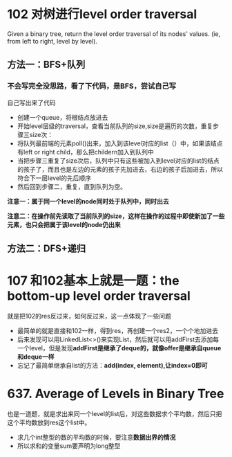 # 102 对树进行level order traversal

Given a binary tree, return the level order traversal of its nodes' values. (ie, from left to right, level by level).

## 方法一：BFS+队列
### 不会写完全没思路，看了下代码，是BFS，尝试自己写
自己写出来了代码

* 创建一个queue，将根结点放进去
* 开始level层级的traversal，查看当前队列的size,size是遍历的次数，重复步骤三size次：
* 将队列最前端的元素poll()出来，加入到该level对应的list<INteger>（）中，如果该结点有left or right child，那么把childern加入到队列中
* 当把步骤三重复了size次后，队列中只有这些被加入到level对应的list的结点的孩子了，而且也是左边的元素的孩子先加进去，右边的孩子后加进去，所以符合下一层level的先后顺序
* 然后回到步骤二，重复，直到队列为空。

**注意一：属于同一个level的node同时处于队列中，同时出去**

**注意二：在操作前先读取了当前队列的size，这样在操作的过程中即使新加了一些元素，也只会把属于该level的node仍出来**
## 方法二：DFS+递归

# 107 和102基本上就是一题：the bottom-up level order traversal 
就是把102的res反过来，如何反过来，这一点体现了一些问题

* 最简单的就是直接和102一样，得到res，再创建一个res2，一个个地加进去
* 后来发现可以用LinkedList<>()来实现List，然后就可以用addFirst去添加每一个level，但是发现**addFirst是继承了deque的，就像offer是继承自queue和deque一样**
* 忘记了最简单继承自list的方法：**add(index, element),让index=0即可**

# 637. Average of Levels in Binary Tree

也是一道题，就是求出来同一个level的list后，对这些数据求个平均数，然后只把这个平均数放到res这个list中。
* 求几个int整型的数的平均数的时候，要注意**数据出界的情况**
* 所以求和的变量sum要声明为long整型

